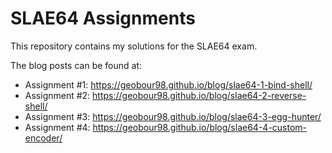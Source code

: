 # SLAE64 Assignments

This repository contains my solutions for the SLAE64 exam.

The blog posts can be found at:
- Assignment #1: https://geobour98.github.io/blog/slae64-1-bind-shell/
- Assignment #2: https://geobour98.github.io/blog/slae64-2-reverse-shell/
- Assignment #3: https://geobour98.github.io/blog/slae64-3-egg-hunter/
- Assignment #4: https://geobour98.github.io/blog/slae64-4-custom-encoder/
